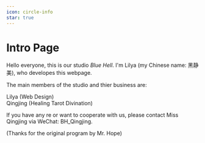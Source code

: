 ```yaml
---
icon: circle-info
star: true
---
```


# Intro Page

Hello everyone, this is our studio <i>Blue Hell</i>. I'm Lilya (my Chinese name: 黑静美), who developes this webpage. <br>

The main members of the studio and thier business are:<br>

Lilya (Web Design) <br>Qingjing (Healing Tarot Divination)<br>

If you have any re or want to cooperate with us, please contact Miss Qingjing via WeChat: BH_Qingjing.<br>





(Thanks for the original program by Mr. Hope)
